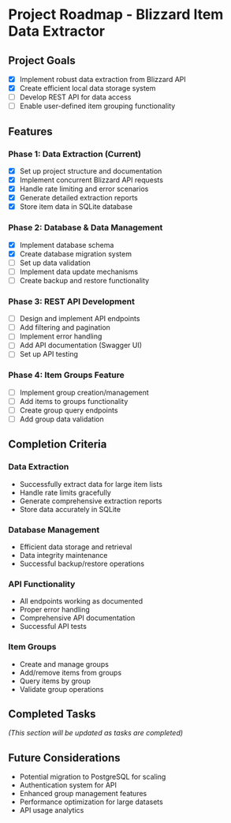 # Project Roadmap - Blizzard Item Data Extractor

## Project Goals

- [x] Implement robust data extraction from Blizzard API
- [x] Create efficient local data storage system
- [ ] Develop REST API for data access
- [ ] Enable user-defined item grouping functionality

## Features

### Phase 1: Data Extraction (Current)

- [x] Set up project structure and documentation
- [x] Implement concurrent Blizzard API requests
- [x] Handle rate limiting and error scenarios
- [x] Generate detailed extraction reports
- [x] Store item data in SQLite database

### Phase 2: Database & Data Management

- [x] Implement database schema
- [x] Create database migration system
- [ ] Set up data validation
- [ ] Implement data update mechanisms
- [ ] Create backup and restore functionality

### Phase 3: REST API Development

- [ ] Design and implement API endpoints
- [ ] Add filtering and pagination
- [ ] Implement error handling
- [ ] Add API documentation (Swagger UI)
- [ ] Set up API testing

### Phase 4: Item Groups Feature

- [ ] Implement group creation/management
- [ ] Add items to groups functionality
- [ ] Create group query endpoints
- [ ] Add group data validation

## Completion Criteria

### Data Extraction

- Successfully extract data for large item lists
- Handle rate limits gracefully
- Generate comprehensive extraction reports
- Store data accurately in SQLite

### Database Management

- Efficient data storage and retrieval
- Data integrity maintenance
- Successful backup/restore operations

### API Functionality

- All endpoints working as documented
- Proper error handling
- Comprehensive API documentation
- Successful API tests

### Item Groups

- Create and manage groups
- Add/remove items from groups
- Query items by group
- Validate group operations

## Completed Tasks

*(This section will be updated as tasks are completed)*

## Future Considerations

- Potential migration to PostgreSQL for scaling
- Authentication system for API
- Enhanced group management features
- Performance optimization for large datasets
- API usage analytics
